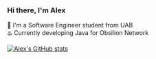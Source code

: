 <!-- Level 1: stats> -->

### Hi there, I'm Alex

 📖 I'm a Software Engineer student from UAB<br/>
 ♨️ Currently developing Java for Obsilion Network<br/>

<!-- Github Stats -->
[![Alex's GitHub stats](https://stats-git-master-alexs-projects-5c1806b7.vercel.app/api?username=alexcasali333&count_private=true&theme=radical&show_icons=true&include_all_commits=true)](https://github.com/anuraghazra/github-readme-stats)

